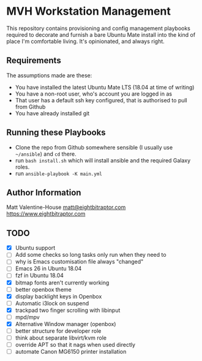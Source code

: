 MVH Workstation Management
=========

This repository contains provisioning and config management playbooks required
to decorate and furnish a bare Ubuntu Mate install into the kind of place I'm
comfortable living. It's opinionated, and always right.

Requirements
------------

The assumptions made are these:

  * You have installed the latest Ubuntu Mate LTS (18.04 at time of writing)
  * You have a non-root user, who's account you are logged in as
  * That user has a default ssh key configured, that is authorised to pull from Github
  * You have already installed git


Running these Playbooks
--------------

* Clone the repo from Github somewhere sensible (I usually use `~/ansible`) and `cd` there.
* run `bash install.sh` which will install ansible and the required Galaxy roles.
* run `ansible-playbook -K main.yml`

Author Information
------------------

Matt Valentine-House
matt@eightbitraptor.com
https://www.eightbitraptor.com

TODO
----

* [X] Ubuntu support
* [ ] Add some checks so long tasks only run when they need to
* [ ] why is Emacs customisation file always "changed"
* [ ] Emacs 26 in Ubuntu 18.04
* [ ] fzf in Ubuntu 18.04
* [X] bitmap fonts aren't currently working
* [ ] better openbox theme
* [X] display backlight keys in Openbox
* [ ] Automatic i3lock on suspend
* [X] trackpad two finger scrolling with libinput
* [ ] mpd/mpv
* [X] Alternative Window manager (openbox)
* [ ] better structure for developer role
* [ ] think about separate libvirt/kvm role
* [ ] override APT so that it nags when used directly
* [ ] automate Canon MG6150 printer installation
